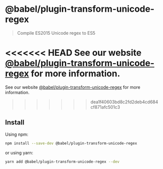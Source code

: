 # @babel/plugin-transform-unicode-regex

> Compile ES2015 Unicode regex to ES5

<<<<<<< HEAD
See our website [@babel/plugin-transform-unicode-regex](https://babeljs.io/docs/en/next/babel-plugin-transform-unicode-regex.html) for more information.
=======
See our website [@babel/plugin-transform-unicode-regex](https://babeljs.io/docs/en/babel-plugin-transform-unicode-regex) for more information.
>>>>>>> dea1f40603bd8c2fd2deb4cd684cf871afc501c3

## Install

Using npm:

```sh
npm install --save-dev @babel/plugin-transform-unicode-regex
```

or using yarn:

```sh
yarn add @babel/plugin-transform-unicode-regex --dev
```
